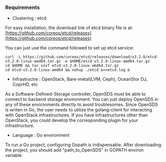 ### Requirements

- Clustering : etcd

For easy installation, the download link of etcd binary file is at:
[https://github.com/coreos/etcd/releases](https://github.com/coreos/etcd/releases)

You can just use the command followed to set up etcd service:
```shell
curl -L https://github.com/coreos/etcd/releases/download/v3.2.0/etcd-v3.2.0-linux-amd64.tar.gz -o $HOME/etcd-v3.2.0-linux-amd64.tar.gz
cd $HOME && tar xzvf etcd-v3.2.0-linux-amd64.tar.gz
cd etcd-v3.2.0-linux-amd64 && nohup ./etcd &>>etcd.log &
```

- Infrastructre : OpenStack, Bare-metal(LVM, Ceph), OceanStor DJ, CoprHD, etc

As a Software-Defined-Storage controller, OpenSDS must be able to connect to
backend storage environment. You can just deploy OpenSDS in any of these
environments directly to avoid troublesomes. Since OpenSDS is writen in Go, the
user needs to utilize the golang-client for interacting with OpenStack
infrastructures. If you have infrastructures other than OpenStack, you could
develop the corresponding plugin for your infrastructure.

- Language : Go environment

To run a Go project, configuring Gopath is indispensable. After downloading the
project, you should add "path_to_OpenSDS" in GOPATH environ variable.
